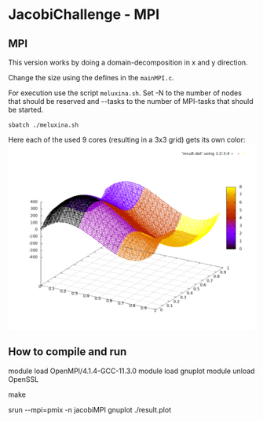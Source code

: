 # JacobiChallenge - MPI

## MPI
This version works by doing a domain-decomposition in x and y direction.

Change the size using the defines in the ``mainMPI.c``.

For execution use the script ``meluxina.sh``.
Set -N to the number of nodes that should be reserved  and --tasks to the number of MPI-tasks that should be started.

```
sbatch ./meluxina.sh
```
Here each of the used 9 cores (resulting in a 3x3 grid) gets its own color:
![Failed to load result.png](result3x3.png "Plot of the result using 256 cores")

## How to compile and run

module load OpenMPI/4.1.4-GCC-11.3.0
module load gnuplot
module unload OpenSSL

make

srun --mpi=pmix -n <numOfTasks> jacobiMPI
gnuplot ./result.plot
